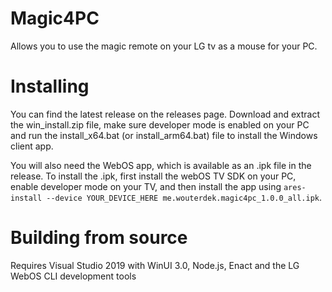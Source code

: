 # Magic4PC

Allows you to use the magic remote on your LG tv as a mouse for your PC.

# Installing

You can find the latest release on the releases page.
Download and extract the win_install.zip file, make sure developer mode is enabled on your PC and run the install_x64.bat (or install_arm64.bat) file to install the Windows client app.

You will also need the WebOS app, which is available as an .ipk file in the release.
To install the .ipk, first install the webOS TV SDK on your PC, enable developer mode on your TV, and then install the app using `ares-install --device YOUR_DEVICE_HERE me.wouterdek.magic4pc_1.0.0_all.ipk`.


# Building from source

Requires Visual Studio 2019 with WinUI 3.0, Node.js, Enact and the LG WebOS CLI development tools
